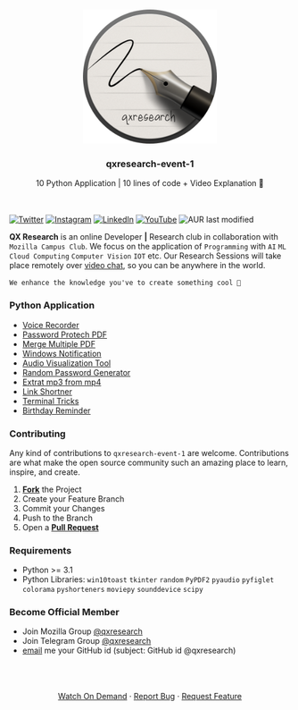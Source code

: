  <br />
<p align="center">
  <a href="https://community.mozilla.org/en/groups/qx-research">
    <img src="https://github.com/xiaowuc2/xiaowuc2/blob/master/source/qxr/cir.png" alt="Logo" width="240" height="240">
  </a>

  <h3 align="center">qxresearch-event-1</h3>

  <p align="center">
    10 Python Application | 10 lines of code + Video Explanation 🧭
    <br />
    <br>
    <br />
  </p>
</p>

 
 
  [![Twitter](https://img.shields.io/twitter/follow/qxresearch.svg?style=social&label=Twitter)](https://twitter.com/qxresearch)
  [![Instagram](https://img.shields.io/static/v1.svg?label=Instagram&message=@qxresearch&color=grey&logo=instagram&style=flat&logoColor=white&colorA=critical)](https://www.instagram.com/qxresearch) 
  [![LinkedIn](https://img.shields.io/static/v1.svg?label=LinkedIn&message=@qxresearch&color=success&logo=linkedin&style=flat&logoColor=white&colorA=blue)](https://www.linkedin.com/company/68716543)
  [![YouTube](https://img.shields.io/static/v1.svg?label=YouTube&message=@qxresearch&color=grey&logo=youtube&style=flat&logoColor=white&colorA=critical)](https://www.youtube.com/channel/UCX7oe66V8zyFpAJyMfPL9VA)
  <img alt="AUR last modified" src="https://img.shields.io/aur/last-modified/google-chrome">



**QX Research** is an online Developer **|** Research club in collaboration with `Mozilla Campus Club`. We focus on the application of `Programming` with `AI` `ML` `Cloud Computing` `Computer Vision` `IOT` etc. Our Research Sessions will take place remotely over [video chat](https://www.youtube.com/channel/UCX7oe66V8zyFpAJyMfPL9VA), so you can be anywhere in the world.

```
We enhance the knowledge you've to create something cool 🚀
```


### Python Application

* [Voice Recorder](https://github.com/qxresearch/qxresearch-event-1/tree/master/Applications/Voice%20Recorder)
* [Password Protech PDF](https://github.com/qxresearch/qxresearch-event-1/tree/master/Applications/Password%20Protech%20PDF)
* [Merge Multiple PDF](https://github.com/qxresearch/qxresearch-event-1/tree/master/Applications/Merge%20Multiple%20PDF)
* [Windows Notification](https://github.com/qxresearch/qxresearch-event-1/tree/master/Applications/Windows%20Notification)
* [Audio Visualization Tool](https://github.com/qxresearch/qxresearch-event-1/tree/master/Applications/Audio%20Visualization%20Tool)
* [Random Password Generator](https://github.com/qxresearch/qxresearch-event-1/tree/master/Applications/Random%20Password%20Generator)
* [Extrat mp3 from mp4](https://github.com/qxresearch/qxresearch-event-1/tree/master/Applications/Extract%20mp3%20from%20mp4)
* [Link Shortner](https://github.com/qxresearch/qxresearch-event-1/tree/master/Applications/Link%20Shortener)
* [Terminal Tricks](https://github.com/qxresearch/qxresearch-event-1/tree/master/Applications/Terminal%20Tricks)
* [Birthday Reminder](https://github.com/qxresearch/qxresearch-event-1/tree/master/Applications/Birthday%20Reminder)

### Contributing

Any kind of contributions to `qxresearch-event-1` are welcome. Contributions are what make the open source community such an amazing place to learn, inspire, and create.

1. [**Fork**](https://github.com/qxresearch/qxresearch-event-1/fork) the Project
2. Create your Feature Branch
3. Commit your Changes
4. Push to the Branch
5. Open a [**Pull Request**](https://github.com/qxresearch/qxresearch-event-1/pulls)

### Requirements

* Python >= 3.1
* Python Libraries: `win10toast` `tkinter` `random` `PyPDF2` `pyaudio` `pyfiglet` `colorama` `pyshorteners` `moviepy` `sounddevice` `scipy`

### Become Official Member

* Join Mozilla Group [@qxresearch](https://community.mozilla.org/en/groups/qx-research)
* Join Telegram Group [@qxresearch](https://t.me/qxresearch)
* <a href = "mailto: rohitmandal814566@gmail.com">email</a> me your GitHub id (subject: GitHub id @qxresearch)


<p align="center">
    <br>
    <br/>
    <br />
    <a href="https://www.youtube.com/channel/UCX7oe66V8zyFpAJyMfPL9VA">Watch On Demand</a>
    ·
    <a href="https://github.com/qxresearch/qxresearch-event-1/issues">Report Bug</a>
    ·
    <a href="https://github.com/qxresearch/qxresearch-event-1/issues">Request Feature</a>
  </p>
</p>

